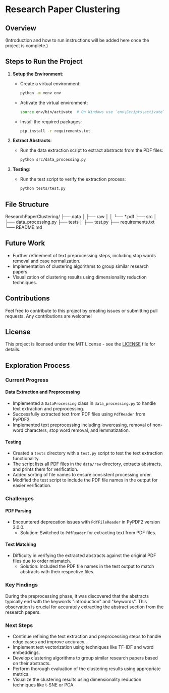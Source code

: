 # Research Paper Clustering

## Overview

(Introduction and how to run instructions will be added here once the project is complete.)

## Steps to Run the Project
1. **Setup the Environment**:
    - Create a virtual environment:
      ```bash
      python -m venv env
      ```
    - Activate the virtual environment:
      ```bash
      source env/bin/activate  # On Windows use `env\Scripts\activate`
      ```
    - Install the required packages:
      ```bash
      pip install -r requirements.txt
      ```

2. **Extract Abstracts**:
    - Run the data extraction script to extract abstracts from the PDF files:
      ```bash
      python src/data_processing.py
      ```

3. **Testing**:
    - Run the test script to verify the extraction process:
      ```bash
      python tests/test.py
      ```

## File Structure
ResearchPaperClustering/
├── data
│   ├── raw
│   │   └── *.pdf
├── src
│   ├── data_processing.py
├── tests
│   ├── test.py
├── requirements.txt
└── README.md


## Future Work
- Further refinement of text preprocessing steps, including stop words removal and case normalization.
- Implementation of clustering algorithms to group similar research papers.
- Visualization of clustering results using dimensionality reduction techniques.

## Contributions
Feel free to contribute to this project by creating issues or submitting pull requests. Any contributions are welcome!

## License
This project is licensed under the MIT License - see the [LICENSE](LICENSE) file for details.

## Exploration Process

### Current Progress

#### Data Extraction and Preprocessing

- Implemented a `DataProcessing` class in `data_processing.py` to handle text extraction and preprocessing.
- Successfully extracted text from PDF files using `PdfReader` from PyPDF2.
- Implemented text preprocessing including lowercasing, removal of non-word characters, stop word removal, and lemmatization.

#### Testing

- Created a `tests` directory with a `test.py` script to test the text extraction functionality.
- The script lists all PDF files in the `data/raw` directory, extracts abstracts, and prints them for verification.
- Added sorting of file names to ensure consistent processing order.
- Modified the test script to include the PDF file names in the output for easier verification.

### Challenges

#### PDF Parsing

- Encountered deprecation issues with `PdfFileReader` in PyPDF2 version 3.0.0.
  - Solution: Switched to `PdfReader` for extracting text from PDF files.

#### Text Matching

- Difficulty in verifying the extracted abstracts against the original PDF files due to order mismatch.
  - Solution: Included the PDF file names in the test output to match abstracts with their respective files.

### Key Findings
During the preprocessing phase, it was discovered that the abstracts typically end with the keywords "introduction" and "keywords". This observation is crucial for accurately extracting the abstract section from the research papers.

### Next Steps

- Continue refining the text extraction and preprocessing steps to handle edge cases and improve accuracy.
- Implement text vectorization using techniques like TF-IDF and word embeddings.
- Develop clustering algorithms to group similar research papers based on their abstracts.
- Perform thorough evaluation of the clustering results using appropriate metrics.
- Visualize the clustering results using dimensionality reduction techniques like t-SNE or PCA.

